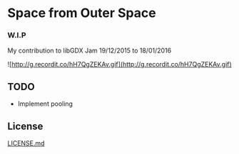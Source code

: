 # Space from Outer Space

### W.I.P

My contribution to libGDX Jam 19/12/2015 to 18/01/2016

![http://g.recordit.co/hH7QgZEKAv.gif](http://g.recordit.co/hH7QgZEKAv.gif)

## TODO

* Implement pooling

## License

[LICENSE.md](LICENSE.md)
